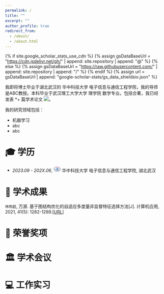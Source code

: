 ```yaml
---
permalink: /
title: ""
excerpt: ""
author_profile: true
redirect_from: 
  - /about/
  - /about.html
---
```


{% if site.google_scholar_stats_use_cdn %}
{% assign gsDataBaseUrl = "https://cdn.jsdelivr.net/gh/" | append: site.repository | append: "@" %}
{% else %}
{% assign gsDataBaseUrl = "https://raw.githubusercontent.com/" | append: site.repository | append: "/" %}
{% endif %}
{% assign url = gsDataBaseUrl | append: "google-scholar-stats/gs_data_shieldsio.json" %}

<span class='anchor' id='about-me'></span>

我即将博士毕业于湖北武汉的 华中科技大学 电子信息与通信工程学院，我的导师是ABC教授。本科毕业于武汉理工大学大学 理学院 数学专业。包括合著，我已经发表 *+ 篇学术论文
 <a href='https://scholar.google.com/citations?user=i6_1qZoAAAAJ'><img src="https://img.shields.io/endpoint?url={{ url | url_encode }}&logo=Google%20Scholar&labelColor=f6f6f6&color=9cf&style=flat&label=引用"></a>。

我的研究领域包括：
- 机器学习
- abc
- abc




<span class='anchor' id='-xl'></span>

# 🎓 学历
- *2023.09 - 202X.06*, <a href="https://www.hust.edu.cn/"><img class="svg" src="/images/HUST_logo.svg" width="23pt"></a> 华中科技大学 电子信息与通信工程学院, 湖北武汉
 




<span class='anchor' id='-lwzl'></span>

# 📝 学术成果
<!-- <div class='paper-box'><div class='paper-box-image'><div><div class="badge">Sensors 2022</div><img src='images/sensors2022.svg' alt="sym" width="100%"></div></div>
<div class='paper-box-text' markdown="1">
</div>
</div>
<div class='paper-box'><div class='paper-box-image'><div><div class="badge">Int. J. Appl. Electrom. 2020</div><img src='images/ijaem2020.svg' alt="sym" width="100%">
</div></div>
<div class='paper-box-text' markdown="1">
</div>
</div> -->


`林筠超`, 万源. 基于图结构优化的自适应多度量非监督特征选择方法[J]. 计算机应用, 2021, 41(5): 1282-1289.[[URL]](http://www.joca.cn/CN/Y2021/V41/I5/1282)
<!-- - Bo Feng, Jianbo Wu, Hongming Tu, `Jian Tang`, Yihua Kang. A Review of Magnetic Flux Leakage Nondestructive Testing. *Materials*. 2022, 15 (20): 7362. (JCR:Q1; IF:3.748)  
[[网页]](https://dx.doi.org/10.3390/ma15207362) [[预览]](https://github.com/tangjyan/tangjyan.github.io/blob/main/pdf/FengB-2022-A%20Review%20of%20Magnetic%20Flux%20Leakage%20Nondestructive%20Testing.pdf) [[下载]](/pdf/FengB-2022-A%20Review%20of%20Magnetic%20Flux%20Leakage%20Nondestructive%20Testing.pdf) -->




<span class='anchor' id='-ryjx'></span>

# 🏅 荣誉奖项





<span class='anchor' id='-xshy'></span>

# 🏛️ 学术会议



<span class='anchor' id='-gzsx'></span>

# 💻 工作实习

